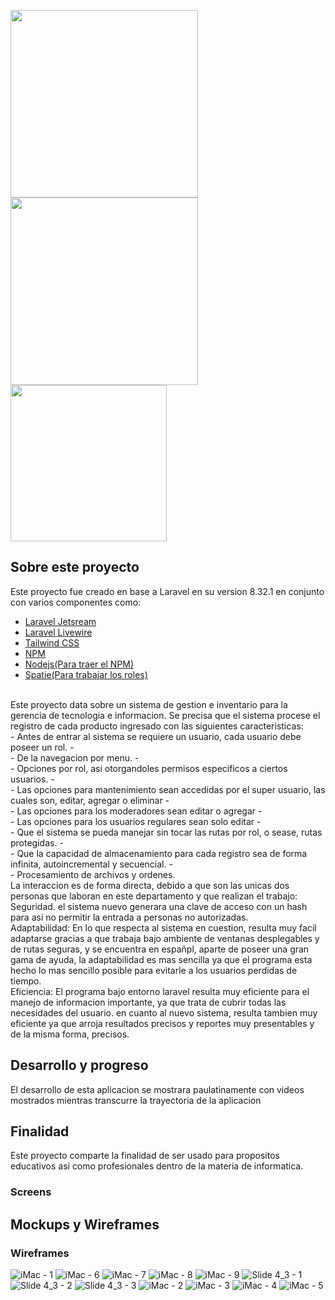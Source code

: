 <p><a href="https://laravel.com" target="_blank"><img src="https://raw.githubusercontent.com/laravel/art/master/logo-lockup/5%20SVG/2%20CMYK/1%20Full%20Color/laravel-logolockup-cmyk-red.svg" width="300"></a>
<a href="https://tailwindcss.com/" target="_blank"><img src="https://images-wixmp-ed30a86b8c4ca887773594c2.wixmp.com/f/56d8c5c6-c054-4775-bfd1-624822a173aa/defpnnk-eda1f6ed-8044-4589-ab32-2094e4f6e03b.png?token=eyJ0eXAiOiJKV1QiLCJhbGciOiJIUzI1NiJ9.eyJzdWIiOiJ1cm46YXBwOiIsImlzcyI6InVybjphcHA6Iiwib2JqIjpbW3sicGF0aCI6IlwvZlwvNTZkOGM1YzYtYzA1NC00Nzc1LWJmZDEtNjI0ODIyYTE3M2FhXC9kZWZwbm5rLWVkYTFmNmVkLTgwNDQtNDU4OS1hYjMyLTIwOTRlNGY2ZTAzYi5wbmcifV1dLCJhdWQiOlsidXJuOnNlcnZpY2U6ZmlsZS5kb3dubG9hZCJdfQ.h13GFs7weRBdcH4D-Ljs0TpbwrOVZaHgRBcxQvscXwY" width="300"></a>
<a href="jetstream.laravel.com/" target="_blank"><img src="https://images-wixmp-ed30a86b8c4ca887773594c2.wixmp.com/f/56d8c5c6-c054-4775-bfd1-624822a173aa/defpnx4-adee9ada-bec3-4ef8-be7b-9c27313878c8.png/v1/fill/w_1280,h_640,strp/jetstream_by_korg5_defpnx4-fullview.png?token=eyJ0eXAiOiJKV1QiLCJhbGciOiJIUzI1NiJ9.eyJzdWIiOiJ1cm46YXBwOiIsImlzcyI6InVybjphcHA6Iiwib2JqIjpbW3sicGF0aCI6IlwvZlwvNTZkOGM1YzYtYzA1NC00Nzc1LWJmZDEtNjI0ODIyYTE3M2FhXC9kZWZwbng0LWFkZWU5YWRhLWJlYzMtNGVmOC1iZTdiLTljMjczMTM4NzhjOC5wbmciLCJoZWlnaHQiOiI8PTY0MCIsIndpZHRoIjoiPD0xMjgwIn1dXSwiYXVkIjpbInVybjpzZXJ2aWNlOmltYWdlLndhdGVybWFyayJdLCJ3bWsiOnsicGF0aCI6Ilwvd21cLzU2ZDhjNWM2LWMwNTQtNDc3NS1iZmQxLTYyNDgyMmExNzNhYVwva29yZzUtNC5wbmciLCJvcGFjaXR5Ijo5NSwicHJvcG9ydGlvbnMiOjAuNDUsImdyYXZpdHkiOiJjZW50ZXIifX0.QNfHFzy5tVJCEi7QcZpyu6iYa2E-wXYI7ycLrCGFdLs" width="250"></a></p>

## Sobre este proyecto

Este proyecto fue creado en base a Laravel en su version 8.32.1 en conjunto con varios componentes como:
- [Laravel Jetsream](https://jetstream.laravel.com/2.x/installation.html)
- [Laravel Livewire](https://laravel-livewire.com/docs/2.x/quickstart)
- [Tailwind CSS](https://tailwindcss.com/docs/installation)
- [NPM](https://www.npmjs.com/)
- [Nodejs(Para traer el NPM)](https://nodejs.org/en/)
- [Spatie(Para trabajar los roles)](https://spatie.be/docs/laravel-permission/v3/introduction)
<br>
Este proyecto data sobre un sistema de gestion e inventario para la gerencia de tecnologia e informacion.
Se precisa que el sistema procese el registro de cada producto ingresado con las siguientes caracteristicas:
<br>
- Antes de entrar al sistema se requiere un usuario, cada usuario debe poseer un rol.
- <br>
- De la navegacion por menu.
- <br>
- Opciones por rol, asi otorgandoles permisos especificos a ciertos usuarios.
- <br>
- Las opciones para mantenimiento sean accedidas por el super usuario, las cuales son, editar, agregar o eliminar
- <br>
- Las opciones para los moderadores sean editar o agregar
- <br>
- Las opciones para los usuarios regulares sean solo editar
- <br>
- Que el sistema se pueda manejar sin tocar las rutas por rol, o sease, rutas protegidas.
- <br>
- Que la capacidad de almacenamiento para cada registro sea de forma infinita, autoincremental y secuencial.
- <br>
- Procesamiento de archivos y ordenes.
<br>
La interaccion es de forma directa, debido a que son las unicas dos personas que laboran en este departamento y que realizan el trabajo:
<br>
Seguridad.
el sistema nuevo generara una clave de acceso con un hash para asi no permitir la entrada a personas no autorizadas.
<br>
Adaptabilidad: En lo que respecta al sistema en cuestion, resulta muy facil adaptarse gracias a que trabaja bajo ambiente de ventanas desplegables y de rutas seguras, y se encuentra en españpl, aparte de poseer una gran gama de ayuda, la adaptabilidad es mas sencilla ya que el programa esta hecho lo mas sencillo posible para evitarle a los usuarios perdidas de tiempo.
<br>
Eficiencia: El programa bajo entorno laravel resulta muy eficiente para el manejo de informacion importante, ya que trata de cubrir todas las necesidades del usuario. en cuanto al nuevo sistema, resulta tambien muy eficiente ya que arroja resultados precisos y reportes muy presentables y de la misma forma, precisos.

## Desarrollo y progreso

El desarrollo de esta aplicacion se mostrara paulatinamente con videos mostrados mientras transcurre la trayectoria de la aplicacion

## Finalidad

 Este proyecto comparte la finalidad de ser usado para propositos educativos asi como profesionales dentro de la materia de informatica.

### Screens


## Mockups y Wireframes

### Wireframes

![iMac - 1](https://user-images.githubusercontent.com/43525693/111818181-47cce300-88b5-11eb-88b7-de0f8f4249d4.png)
![iMac - 6](https://user-images.githubusercontent.com/43525693/111818218-51564b00-88b5-11eb-80f0-9259256abf98.png)
![iMac - 7](https://user-images.githubusercontent.com/43525693/111818226-52877800-88b5-11eb-9c62-f6b35961a6e4.png)
![iMac - 8](https://user-images.githubusercontent.com/43525693/111818227-52877800-88b5-11eb-80d1-a37b0d9ee888.png)
![iMac - 9](https://user-images.githubusercontent.com/43525693/111818233-53b8a500-88b5-11eb-8f27-404a89d0ff58.png)
![Slide 4_3 - 1](https://user-images.githubusercontent.com/43525693/111818235-54513b80-88b5-11eb-9726-3527aef7a662.png)
![Slide 4_3 - 2](https://user-images.githubusercontent.com/43525693/111818239-54e9d200-88b5-11eb-8765-1250098918f5.png)
![Slide 4_3 - 3](https://user-images.githubusercontent.com/43525693/111818240-54e9d200-88b5-11eb-93bf-e3cb07b6fa3c.png)
![iMac - 2](https://user-images.githubusercontent.com/43525693/111818205-4e5b5a80-88b5-11eb-96a5-69cb32f6b13f.png)
![iMac - 3](https://user-images.githubusercontent.com/43525693/111818210-4f8c8780-88b5-11eb-9dc8-11fb96f98636.png)
![iMac - 4](https://user-images.githubusercontent.com/43525693/111818213-50251e00-88b5-11eb-8e32-a1e708b7ed39.png)
![iMac - 5](https://user-images.githubusercontent.com/43525693/111818215-50bdb480-88b5-11eb-9b87-75fb3ab5154d.png)

